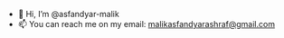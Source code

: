 - 👋 Hi, I’m @asfandyar-malik
- 📫 You can reach me on my email: malikasfandyarashraf@gmail.com

<!---
asfandyar-malik/asfandyar-malik is a ✨ special ✨ repository because its `README.md` (this file) appears on your GitHub profile.
You can click the Preview link to take a look at your changes.
--->
